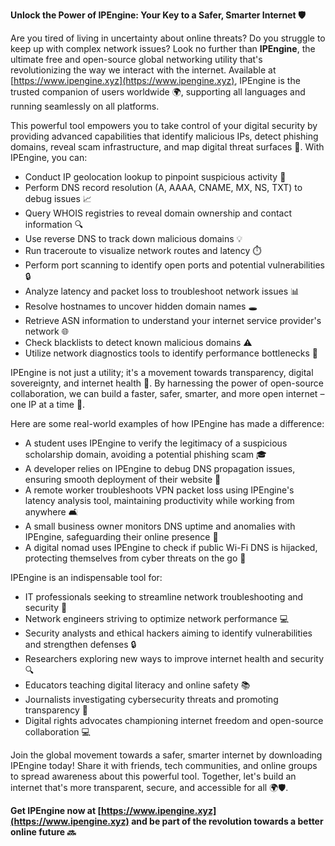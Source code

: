 **Unlock the Power of IPEngine: Your Key to a Safer, Smarter Internet 🛡️**

Are you tired of living in uncertainty about online threats? Do you struggle to keep up with complex network issues? Look no further than **IPEngine**, the ultimate free and open-source global networking utility that's revolutionizing the way we interact with the internet. Available at [https://www.ipengine.xyz](https://www.ipengine.xyz), IPEngine is the trusted companion of users worldwide 🌍, supporting all languages and running seamlessly on all platforms.

This powerful tool empowers you to take control of your digital security by providing advanced capabilities that identify malicious IPs, detect phishing domains, reveal scam infrastructure, and map digital threat surfaces 🔐. With IPEngine, you can:

* Conduct IP geolocation lookup to pinpoint suspicious activity 📍
* Perform DNS record resolution (A, AAAA, CNAME, MX, NS, TXT) to debug issues 📈
* Query WHOIS registries to reveal domain ownership and contact information 🔍
* Use reverse DNS to track down malicious domains 💡
* Run traceroute to visualize network routes and latency ⏱️
* Perform port scanning to identify open ports and potential vulnerabilities 🔒
* Analyze latency and packet loss to troubleshoot network issues 📊
* Resolve hostnames to uncover hidden domain names 🕳️
* Retrieve ASN information to understand your internet service provider's network 🌐
* Check blacklists to detect known malicious domains ⚠️
* Utilize network diagnostics tools to identify performance bottlenecks 🔧

IPEngine is not just a utility; it's a movement towards transparency, digital sovereignty, and internet health 🌟. By harnessing the power of open-source collaboration, we can build a faster, safer, smarter, and more open internet – one IP at a time 🚀.

Here are some real-world examples of how IPEngine has made a difference:

* A student uses IPEngine to verify the legitimacy of a suspicious scholarship domain, avoiding a potential phishing scam 🎓
* A developer relies on IPEngine to debug DNS propagation issues, ensuring smooth deployment of their website 🚀
* A remote worker troubleshoots VPN packet loss using IPEngine's latency analysis tool, maintaining productivity while working from anywhere 🛋️
* A small business owner monitors DNS uptime and anomalies with IPEngine, safeguarding their online presence 💼
* A digital nomad uses IPEngine to check if public Wi-Fi DNS is hijacked, protecting themselves from cyber threats on the go 📱

IPEngine is an indispensable tool for:

* IT professionals seeking to streamline network troubleshooting and security 🔩
* Network engineers striving to optimize network performance 💻
* Security analysts and ethical hackers aiming to identify vulnerabilities and strengthen defenses 🔒
* Researchers exploring new ways to improve internet health and security 🔍
* Educators teaching digital literacy and online safety 📚
* Journalists investigating cybersecurity threats and promoting transparency 📰
* Digital rights advocates championing internet freedom and open-source collaboration 💻

Join the global movement towards a safer, smarter internet by downloading IPEngine today! Share it with friends, tech communities, and online groups to spread awareness about this powerful tool. Together, let's build an internet that's more transparent, secure, and accessible for all 🌍🛡️.

**Get IPEngine now at [https://www.ipengine.xyz](https://www.ipengine.xyz) and be part of the revolution towards a better online future 🔜**
